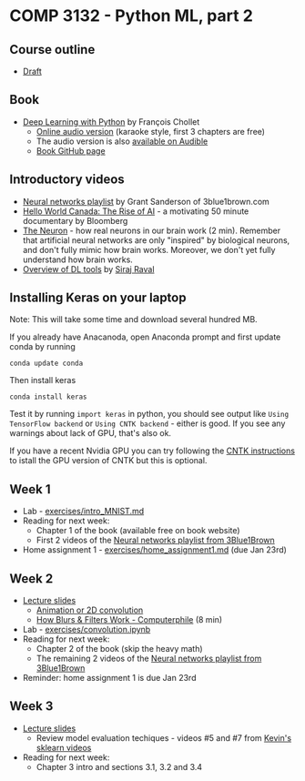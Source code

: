 # COMP 3132 - Python ML, part 2

## Course outline
 * [Draft](https://docs.google.com/document/d/13-xZCzKXh8en7wyOvsfpQGjdO1qTJFZuh_56rYE5Ymg/view)

## Book
 - [Deep Learning with Python](https://www.manning.com/books/deep-learning-with-python) by François Chollet
   - [Online audio version](https://livebook.manning.com/#!/book/deep-learning-with-python/chapter-1/) (karaoke style, first 3 chapters are free)
   - The audio version is also [available on Audible](https://www.audible.com/pd/Deep-Learning-with-Python-Audiobook/B07H5TZ6KN)
   - [Book GitHub page](https://github.com/fchollet/deep-learning-with-python-notebooks)
 
## Introductory videos
 - [Neural networks playlist](https://www.youtube.com/playlist?list=PLZHQObOWTQDNU6R1_67000Dx_ZCJB-3pi) by Grant Sanderson of 3blue1brown.com
 - [Hello World Canada: The Rise of AI](https://www.youtube.com/watch?v=Dk7h22mRYHQ&t=1523s) - a motivating 50 minute documentary by Bloomberg
 - [The Neuron](https://www.youtube.com/watch?v=6qS83wD29PY) - how real neurons in our brain work (2 min). Remember that artificial neural networks are only "inspired" by biological neurons, and don't fully mimic how brain works. Moreover, we don't yet fully understand how brain works.
 - [Overview of DL tools](https://www.youtube.com/watch?v=j_pJmXJwMLA) by [Siraj Raval](https://www.youtube.com/channel/UCWN3xxRkmTPmbKwht9FuE5A)
 
## Installing Keras on your laptop
Note: This will take some time and download several hundred MB.

If you already have Anacanoda, open Anaconda prompt and first update conda by running
```
conda update conda
```
Then install keras 
```
conda install keras
```

Test it by running `import keras` in python, you should see output like `Using TensorFlow backend` or `Using CNTK backend` - either is good. If you see any warnings about lack of GPU, that's also ok.

If you have a recent Nvidia GPU you can try following the [CNTK instructions](CNTK.md) to istall the GPU version of CNTK but this is optional.

## Week 1
 * Lab - [exercises/intro_MNIST.md](exercises/intro_MNIST.md)
 * Reading for next week:
   * Chapter 1 of the book (available free on book website)
   * First 2 videos of the [Neural networks playlist from 3Blue1Brown](https://www.youtube.com/playlist?list=PLZHQObOWTQDNU6R1_67000Dx_ZCJB-3pi)
 * Home assignment 1 - [exercises/home_assignment1.md](exercises/home_assignment1.md)  (due Jan 23rd)

## Week 2
 * [Lecture slides](slides/02_week.ipynb)
   * [Animation or 2D convolution](https://i.stack.imgur.com/uEoXw.gif)
   * [How Blurs & Filters Work - Computerphile](https://www.youtube.com/watch?v=C_zFhWdM4ic) (8 min)
 * Lab - [exercises/convolution.ipynb](exercises/convolution.ipynb)
 * Reading for next week:
   * Chapter 2 of the book (skip the heavy math)
   * The remaining 2 videos of the [Neural networks playlist from 3Blue1Brown](https://www.youtube.com/playlist?list=PLZHQObOWTQDNU6R1_67000Dx_ZCJB-3pi)
 * Reminder: home assignment 1 is due Jan 23rd

## Week 3
 * [Lecture slides](slides/03_week.ipynb)
   * Review model evaluation techiques - videos #5 and #7 from [Kevin's sklearn videos](https://github.com/justmarkham/scikit-learn-videos)
 * Reading for next week:
   * Chapter 3 intro and sections 3.1, 3.2 and 3.4
